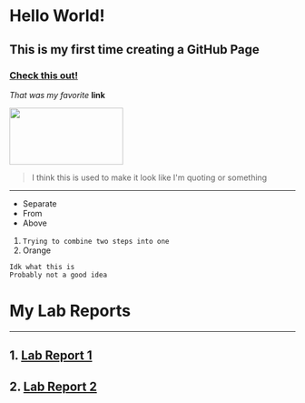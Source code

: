 # Hello World!
## This is my first time creating a GitHub Page
### [Check this out!](https://www.youtube.com/watch?v=dQw4w9WgXcQ&ab_channel=RickAstley)


*That was my favorite* **link**

<img src="https://www.irishtimes.com/polopoly_fs/1.4473007.1612185073!/image/image.jpg" width="200" height="100">

> I think this is used to make it look like I'm quoting or something

---
* Separate
* From
* Above
1. ```Trying to combine two steps into one```
2. Orange
```
Idk what this is
Probably not a good idea
```
# My Lab Reports

---
## 1. [Lab Report 1](lab-report-1.md)
## 2. [Lab Report 2](lab-report-2.md)

